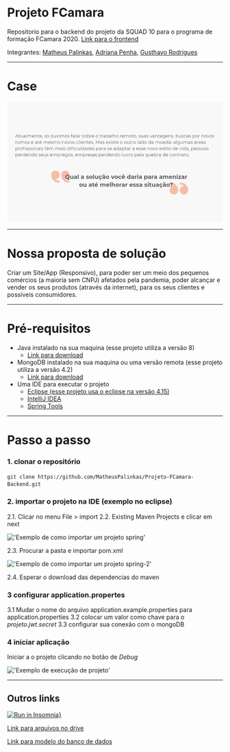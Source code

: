 # Projeto FCamara

Repositorio para o backend do projeto da SQUAD 10 para o programa de formação FCamara 2020. [Link para o frontend](https://github.com/MatheusPalinkas/Projeto-FCamara-Frontend)

Integrantes: [Matheus Palinkas](https://www.linkedin.com/in/matheus-palinkas/), 
             [Adriana Penha](https://www.linkedin.com/in/adriana-penha-598b12124/), 
             [Gusthavo Rodrigues](https://www.linkedin.com/in/gusthavo-rodrigues-487847197/)

---

# Case 

!["Foto do case"](docs/case.png)

---

# Nossa proposta de solução

Criar um Site/App (Responsivo), para poder ser um meio dos pequenos comércios (a maioria sem CNPJ) afetados pela pandemia, poder alcançar e vender os seus produtos (através da internet), para os seus clientes e possíveis consumidores.

---

# Pré-requisitos

- Java instalado na sua maquina (esse projeto utiliza a versão 8)
  - [Link para download](https://www.java.com/pt_BR/download/help/download_options.xml)
- MongoDB instalado na sua maquina ou uma versão remota (esse projeto utiliza a versão 4.2)
  - [Link para download](https://docs.mongodb.com/manual/administration/install-community/)
- Uma IDE para executar o projeto
  - [Eclipse (esse projeto usa o eclipse na versão 4.15)](https://www.eclipse.org/downloads/packages/)
  - [IntelliJ IDEA](https://www.jetbrains.com/pt-br/idea/)
  - [Spring Tools](https://spring.io/tools)

---

# Passo a passo

### 1. clonar o repositório

```git clone https://github.com/MatheusPalinkas/Projeto-FCamara-Backend.git```

### 2. importar o projeto na IDE (exemplo no eclipse)

2.1. Clicar no menu File > import
2.2. Existing Maven Projects e clicar em next

!['Exemplo de como importar um projeto spring'](docs/../docs/imgs-readme/import.png)

2.3. Procurar a pasta e importar pom.xml

!['Exemplo de como importar um projeto spring-2'](docs/../docs/imgs-readme/import2.png)

2.4. Esperar o download das dependencias do maven

### 3 configurar application.propertes

3.1 Mudar o nome do arquivo application.example.properties para application.properties
3.2 colocar um valor como chave para o *projeto.jwt.secret*
3.3 configurar sua conexão com o mongoDB

### 4 iniciar aplicação

Iniciar a o projeto clicando no botão de *Debug*

!['Exemplo de execução de projeto'](docs/../docs/imgs-readme/executaDebug.png)

---

## Outros links

[![Run in Insomnia}](https://insomnia.rest/images/run.svg)](https://insomnia.rest/run/?label=Projeto%20Fcamara&uri=https%3A%2F%2Fgithub.com%2FMatheusPalinkas%2FProjeto-FCamara%2Fblob%2Fmaster%2Fdocs%2Fdoc-rotas-insomnia.json)

[Link para arquivos no drive](https://drive.google.com/drive/folders/17vXJTFi-uhJ_oOf2tmRV0r_MPpUXcZnn?usp=sharing)

[Link para modelo do banco de dados](https://app.diagrams.net/?lightbox=1&highlight=0000ff&edit=_blank&layers=1&nav=1&title=modelo_logico.drawio#R7Z1bc5u6Fsc%2FTWbOeUiGu%2B3H%2BJK926atm6TN7nnJEKPG7GBwAOfST39EDI5BywQHAVK6Mm3GYAcL9OeH1kVLB%2Fpo8fhXaC%2FnnwOHeAea4jwe6OMDTetbGv2d7Hha7zAGynrHTeg6613qy45z9zdJd2YfW7kOiXIfjIPAi91lfucs8H0yi3P77DAMHvIf%2BxV4%2BW9d2jeE2XE%2Bsz1276XrxPP0tLTey%2F6%2FiXszz75ZtQbrdxZ29uH0TKK57QQPW7v0yYE%2BCoMgXr9aPI6Il1y77Lpcfni69E5vrb8%2Bfovu7O%2FDTxdffhyuD3ayz59sTiEkfvzmQw96d%2BMfPevh9Kc%2FUulf3kZT51DX18e%2Bt71VesHSk42fsitIHHpB003aADd%2BOiOeHbuBP3l5Z%2Fgr8OO091V6aYbzeOElr%2BlL4jvHSU%2FSzcnZbxIGF8Fn26d6GkaxHcbF9776yfEqnnN6baJgFc7S9s5mH36Et6dG6B3%2FffVbpyf67dOhmWnPDm9IXPJBI70iyVlvKSi9pn%2BRYEHi8Il%2B4OFFTaqSSmS%2BraRsZ%2Fh8te7zerRTWd9sDrj5jmng0lPWlOwONNPjPGXH1ZX8MdYnn%2F7ZtgIKR1L1fu9I1XJHs3rKkWb0Bpuf%2FKHXl4s5NH2xdS1edj1Lbh%2F5mW3Lb2H7zlpgBe29vNGV8nqmYMpTFUMpiuWNylP1%2FJH6xSM1LTTr%2FQvNsqoKTRVMaIOedtRXXn7yiDKsPn33hVAD820i7PUKajbb1aCh%2FiHP2r7GCjEY%2Fv6fMTj85D5MTyb%2FUz5%2BewxOD1VDMCFaveKz9q3Es5QC8LR2n6zmnzKw61V9vGZDG2HEZvbMI2OLemqeTgP1yMwGa%2Fuqz7Dy6jOae9zCg%2BiBqOojj278T3YA%2Bvonfa0cmenWOLl%2BSrbxlG68XbHwrWlWVKwh2nNaNQu60tUC1SoPCK2CVWNo7T6MTYNR6PdoZYduQHeOPJd2NWEkGz24C8%2F2N7pM30m0NJu7nnNqPwWr5JpTAc5us63hPAjd3%2FTzdqbcZ32mqtas3CfOk79MdReSiH5mmulOLez6bD%2FmPnhqR3G6YxZ4nr2M3OtN%2Bxb0crr%2BMIjjYJF%2ByPbcG5%2B%2BniXnGhbuNWNv3d%2BTMCaPpTrdWANWcsvlHrQZILalbAFS1opIBFR7Rmax7d%2FQc98yfQumjJptb30h%2BH1W%2Futsj14r347JMFj5TtSINFmj%2BMOY1eLcXiYvaffEru29nLM%2BjINl2sUe%2BZVJIkzPKXl9nclA3ZLB%2BrPDpBvdme0dp7sXruOsSex63ijwAqqUsR%2BsLZulPXP9m9P1t%2BjGy66z9NuSXQE95C%2FvmcVzejDiJ60JYju21%2FJMWrRM7vPnS2wO6T%2FaEaNEIiY90xHdVl%2B26b%2Fk42E8CvwoDm33WZuEav%2BBJPofOmGwvMjQqhRuVRN4pLAyLyfG6zp%2FymvnNU0X%2FTnbks6Ja28lsVbv9FNtJV1vQwRQRVVB5dXDTTyv6SM5zVT6b1WCuUMJGy922riDbUfxrie23qoieowivtBD0z3%2F8f3%2FNgMZ5XVNPB9McsK0QRSzIlGKTy1%2B%2Bum%2FPrBvmSdr7cgLk94OEXCDSXNiYK28ycJ2vTVNDle%2Be7ciCBXRoZK56zqDSvZlCBVuUBnsEIFQUIH9eYwWzok%2Ft5EiglNEVfrtYQQOOyBF3kyR0ltRPoiwA5MxvZJXX%2Bxo5i7oSQeIE9Fxohsd40TFUQlnnsg7KFHZ0P1oenIw0g6OaTOUzQtq9tDfh%2FQ%2FGj%2BScMZi4wAtc0ZDzvDljLorIiUBaNi0jQtCeynpNkQJF5Rsh4OU5rjSb9FVC0uJjXAjV%2BpxRd%2BhAqG4AmfaCZV72FgKbOXMw9RXIExmjZlZGyk%2Betn23nmHhQNZxQPxy6u5713%2Ba47nmvYQDi8efl9enyjkkIXOlDiuAxjcmEvDI5fGKGSs6lWHs3r%2FVY3Kk0cDShHTaDpOoykFhJBZNGCLMYmm5mCq9O4UOocGbDkbofowvtqZMopGGh9%2FDx%2BYtJlAA7aYDVKddA4Tecyy0vtRaKsMbHmW855HycR3SEhmGKMSnCVt5s3A8mGNeoRJTZhsbkn5aGKxvmNKk2kY0AYvMIFGcJq0mj8D64f13SBOauLEksJlDCuYjUtSnPwgdHTi0A5EnIiNkzbzZ%2BAms48jxElNnGzuSflwwqbkfb2OSHhvzwISIU0Ep0mbWTJgkzEbjzdLpMjGg7XA2r0%2FbNpzia3jrOIAcSI6TtpMjoElxA5uESe1cCJH0h3cdDZSfE4v5go5IjhHNsVAuuNIhbqCyJG9ONJ4YLixjEudDe5lsZzo6tz27qGRCaZBcSkpZDD19qqRYeMneRd5ULAsWdMbE6FaTYQqp4WQmVBwQTrWCMdUqPp55XrjpnhzimBN8Q%2Fjq%2B8RwQBBY2NnTjRpMxUK1g5rg2OAoCZKDCms8NKFFzAZSkqctJkNBesH0xf440SK9AW46axTb13pEDkiNEe6ryNkoE%2BPN0bk9en1WJN3RA8dzlyc0tiQL2%2BzNls2hdXqsUToAyIwKsy7ldyX14Ps7WaeaejLqw64DSVq%2BfIgTTfmuemx1jf68jjUzGvcAG9OEdCEaTTAuxk4708UyJ8HEaW5oRI7bkYDvC5OpBg5ly7uVpgnTYdHN3Q4i%2FORROcJ5NBriiewgNjnEfKkOk%2FKb0qheQIrmE1jwKVL5MEJ6NdrdXzSZ105SJN6oxMp5hCAIMz6fksMpwHtmavjmPgOFgmXgynQJMdWxyhahWV2kSn7jFA2N6aETGG08HcQJkuKXh1f07NZhTYOViQBCzTfsVWwIFd4c0VarABz1TKunJDZ3E7HKkgWKcgCTX1s162CaOHtVJGXLRqwDPrZ6dVJgNaP8CgBZz%2B2a%2F2wHlpESb1Rihz%2B2eXlR%2B26b0fHF6eTf2%2Fd27vx8pD1rq2LMpyEBOviig8TvU33LKSfCitUIEt2iaDshpQPJazBc0EWy8TGoWcckhsMHguPE6tFzyyoIbRyOONEXiNHBxalsW%2FWfpOrEb0wNho7wgNl0LlHFo0dzsaOLoWxA1apAQohbIgydn3ahhCZIjpTdLVFXyxc7AiRwrd6lBQ2D7zwQAlRhoFH0CErPk%2Byihad8QSNHt7LgcjAE3hwBQAliKKVe3VOwns3mdCjXE3W7hQsdCk8WqyK7lkes8NgPbFs%2BWV7UX3P%2Fh8DmPLbtDnCDI4GuR%2B9vkIuLcUaP12M7cvL4fXT3fHD1%2FAbYBONvkw%2FIlpER8ugauSnKeGgFfR2qJTeic0xhYMUQPkOgMV210X9WUlgtQ0e1Tb0LNU1q7YBFL%2BA6%2B9k6Sfvt9rGAFrqt5kHGlbbqP6M20BCnsq5A7Y0OFbbqD8BbdD42r%2FNKQKqyn21u7YUjpobHDXvT5TOq%2BeqCmtv4fT4ujyRd0Ir%2B4DBahsS8aTN8rmgftjHEdKkpm9vV%2B1ToWCy4%2BHC%2BmSw2IY8NOm%2BiK6qsPEnxEmtwcnLTSkjUNjw0XRdVhCJIgVR2lxPfIeE2DReJEpNokhR3x8cXLFiGJNoFtLeQeeJ8DBpczlxUD2Yy83Z1pEilRtsORtxxBnwsnCkzXXEQfGwAULkSC2O7NKAUBwB5WuxLpMfxHeIQzuP0QTmLnBZKSRLU8rCvFlByld5YJSE9d5H7oLF%2Bl8wd6H73AWrushFyV2wANdN56EB%2BXMXNjeofLkLFjtmxtyFrobN%2BxOlau6C2jeaEhA7bsZoY12eND505qIHeBYEm70wieLgbgVML8GhM4%2Bhs6XkR7K6VtElt7G538XQGVYjlJqHQ%2BcWh87lkBBy6Ax7RYE6EZ0%2F56QaOpffoEIPnWFFQAt4Xu2c44IjZz4jZ05AaTPrF5YP69XBgXNNmhhSpNXATWfjmN9i52rsRsvAd%2B%2BJh0QRnCid5%2F3iavfceSLvmp0G65dJeJLEsVwHJxGIDpNW035hAbGOHKRJPZo0PsWxuSQrVgwJTabESbxdSBPRadJmyi8sINYRhzSpRRNTijlJcNNZz8nxzL4OVggS0UHSfbov6zZBkNQDiRROE3gdaBYkJfOkMdzII9xoDvLRv0FVJGxMmncRboT1yMIJw43dZ%2Br1986r6TxTr4%2BZek1k1mxuUKHDjXDT2Wly63n8OGRuMUVvf5R0Xl6ojzPkeFNEiilycNPZGBFOtpUFJW1GGOEm4yQ53iiRYpYc7Deo8Fwhzg3JBvD0Qrjx0xnx7NgN%2FMnLO8y1m8eLzNgmvnMchs99Njlb2L7zdQ2GxAaH3iCPbvxP9rf09c%2BkX4%2FMdGuc2dzPG0%2FpBttVZZZyFKzCGSnp0qySZZwxYtcFzHLfkotUevtv3%2B8KaFmnO8Pni3tPcjoqMbenidoPdk7CM4tz69bnnv7Vi3yYAw0KBzKKB1pfG%2BZAb7DDwarZrBmOJa9aeMzxcTANtLx49DZ9zqCccC0ezlXtG7fCG5MCa4RPFrbrrdFyuPLduxVBwshGmDaLT4CyQhOdM2GksNDBlrMG%2Bjnx55ixJxlTjGxNjc6YgrY6Z6ZIYaqDLWez98b0Sl59saOZ%2B7wuKdJFMrroLaYHg5LCfD7OdJEinQ9e9I2dGjuanhyMtINjZW0Y0d%2BH9D%2BaR3LCpnMHjIrrCnKmzeaelRA3rHf3gtBeSroNycKFLNt5V0prmOncC6Oio5c3ZqTw9ILrxesV7Ge%2B4c3fJAwugs%2B2%2F3RQEuHc73bcjlaCp6mlrsftaCX4wfRzwgQr9SwLJ1vtNJsZsG%2BwUlfzB9KLZZH4BSvhHmCfZ2kRkSiZYOc6uGBuQ0%2Bg4gOocuGsbOe7yGSHRck%2BCjGTvdVM9nJWCJnJDjeZDZliJvteI6vyG1ToTPbSIUehcNaORx1acHx8Q5x40mY6O9xkNkCKdbPqwkSKOjdw01kzDavwSUOTNjPa4SazoVGkSV2aSFHnBm46G9b8trL92HVsB73LotOk1aJZsNOQDYUiTOrBpPECwc2JgYXJ1%2BuIhPf2wUg%2FOO4lv4cmiZAronOlzfJZYJuB6uPIlVpcab7weHNcqVCZsYvIFP2e8OmftD%2BfN7Zm3yWbL9Pvnrfqz78rHX5uR7RKJ%2BoJE9JSC6V1jMEgf4jKIa1CZMNSC768hkNaQGl8IRTKWWmA0Aa9u%2FGPnvVw%2BtMfqfSwt9HU2cyUFUZoVq8QiFIK%2BqgqNFUtLD6jNjfTE1ZahZXk34HSssUCXmVathSdOFIrxjyVNzJNVXvJoyR3rJ7eqtiAhTjfo9iyVSJfTQnJCs4LIzajQCNmcdiqYjMKE9j7habwExp4F5vscH%2FiOyQkM8wF2Uvr1XNBVDpmKuCln2UUvWr26e%2B%2BsiFQshfzQbqvbLgBhZD5IHCT2Yco5oPULyTUfBXf5hTB5pqNJtMDrNbSQVGy%2FYHSeX1Ds4IJiL7RvUTQeG5ZY0XJgOygURq8RZzIgJPOV1EDEooQJ7UWGNCkKJwA65cN4Z4GN6HtBKswQKTIgZRW00JgryyGb3kPUaQI34I4VNkhypfVgiBPpOFJ56upqThG4TxGUaUYo8BNZ9NBhrYbIk%2Bk4Unni6qpWM2JN0%2BkKOcEm2vsYPX7CbJEEpa0WUQFlg%2FWauLtP5GiVhO8xAFQGi5YLD2CVSdloInWZhFbWEBIE8400aWgCZxvxhYOOKav3a35NMc6ZkgxOuBULaeQnb4pwPRquZzMX%2FIu0qNKMyExPUqocjnGrroGQqRHwU1mXXuYHlV%2FupfRuH%2BvMUUA%2BS0X5J4kNS5okxe4MkS700f3Z0rnJXOqrNSHg%2Bh9RGBKsb4M3HQg%2FEivJlJEcIp0XirHxKAjb4pIEXSEm84GHUdB4tSzQxf9eqKzpPtCOUBiHcKkHkykiDjOlpcfteu%2BHR1fnE7%2BvXVv78bLSnX325tXu36vi%2BWkS4sH5KZ%2BQ1dRuGoWuv7qhO3Kk78NNe8LNLL6LQ3MyAUlKlSdge4kCgaWempFiYq24Lmqm3lZmYOCF6e6QK1B7kiWYmbib0mirEJHXz9PzkYfvp5fjb6fXXwYfz1nn7EYG%2BEye1zV80KydDZWoWWlL%2FJSfldzxyFhQuW%2Baw%2F2MDaSfFfFqeNluKgTGgEVzWWeMNRi1nGFkZH9ZlKU3Z1CB0bKBrz5yt%2FfIwp%2B9D80lVfEhSRAQAQkSWMGJxb95o4RKWp%2BlxkleYwkzsxwhq5M0VECREXaRQmw%2BDGypCZLpJjbCauhQqQ9TAwt4qTX9mHuxuSc9kvy7kNoL%2FMuIfaKcTJYCxViN9vbrhcNcr2Yg6auHTu%2BZ67dlods5tlR5M4KHrTMGXakKEbOIdbXSz1iycaUhC49lcRxUNdLVqaNfbxfJtADJh%2FfF%2BNAKI7TK9dKLBST3TSwLdcsawcsqU4SFxCjH3p3xHnFUIQFt6SA1xLiblxLOy1B6I7O3%2FON3dT6ji59zZ%2BqNWWiAXNTZ7Y%2Fo8oFlnr7wzrH7LpzgJla9Lq4wLycP6xnep33jMb0jE9u8J5R%2B4MsqNJd37DBauLfu9g51O7qvnPYIFiy1gS5Wf3pYwFNa7J36GYYBPH2wI6e7Pxz4JDkE%2F8H)
